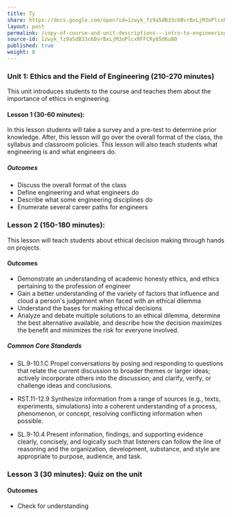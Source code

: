 ```yaml
---
title: Ty
share: https://docs.google.com/open?id=1zwyk_fz9a5dB33c6BvrBxLjM3oPlcxRFFCRy65d6uB0
layout: post
permalink: /copy-of-course-and-unit-descriptions---intro-to-engineering-de-only-copy/
source-id: 1zwyk_fz9a5dB33c6BvrBxLjM3oPlcxRFFCRy65d6uB0
published: true
weight: 8
---
```


### Unit 1: Ethics and the Field of Engineering (210-270 minutes)

This unit introduces students to the course and teaches them about the importance of ethics in engineering.

#### Lesson 1 (30-60 minutes):  

In this lesson students will take a survey and a pre-test to determine prior knowledge.  After, this lesson will go over the overall format of the class, the syllabus and classroom policies.  This lesson will also teach students what engineering is and what engineers do. 

##### Outcomes

* Discuss the overall format of the class
* Define engineering and what engineers do
* Describe what some engineering disciplines do 
* Enumerate several career paths for engineers

### Lesson 2 (150-180 minutes): 

This lesson will teach students about ethical decision making through hands on projects.

#### Outcomes

* Demonstrate an understanding of academic honesty ethics, and ethics pertaining to the profession of engineer
* Gain a better understanding of the variety of factors that influence and cloud a person's judgement when faced with an ethical dilemma
* Understand the bases for making ethical decisions
* Analyze and debate multiple solutions to an ethical dilemma, determine the best alternative available, and describe how the decision maximizes the benefit and minimizes the risk for everyone involved.

##### Common Core Standards

* SL.9-10.1.C  Propel conversations by posing and responding to questions that relate the current discussion to broader themes or larger ideas; actively incorporate others into the discussion; and clarify, verify, or challenge ideas and conclusions.

* RST.11-12.9  Synthesize information from a range of sources (e.g., texts, experiments, simulations) into a coherent understanding of a process, phenomenon, or concept, resolving conflicting information when possible. 

* SL.9-10.4  Present information, findings, and supporting evidence clearly, concisely, and logically such that listeners can follow the line of reasoning and the organization, development, substance, and style are appropriate to purpose, audience, and task.

### Lesson 3 (30 minutes): Quiz on the unit

#### Outcomes
* Check for understanding


